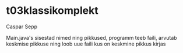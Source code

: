 # t03klassikomplekt

Caspar Sepp 

Main.java's sisestad nimed ning pikkused, programm teeb faili, arvutab keskmise pikkuse ning loob uue faili kus on keskmine pikkus kirjas
 
